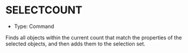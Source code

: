 # SELECTCOUNT

- Type: Command

Finds all objects within the current count that match the properties of the selected objects, and then adds them to the selection set.
